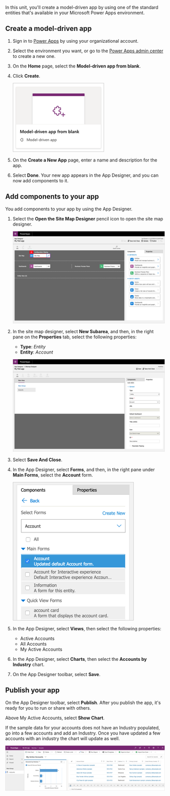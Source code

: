 In this unit, you'll create a model-driven app by using one of the standard entities that's available in your Microsoft Power Apps environment.

## Create a model-driven app

1. Sign in to [Power Apps](https://web.powerapps.com/) by using your organizational account.
2. Select the environment you want, or go to the [Power Apps admin center](https://admin.powerapps.com/) to create a new one.
3. On the **Home** page, select the **Model-driven app from blank**.  
4. Click **Create**.

    ![Model-driven](../media/updated-choose-design-mode.png)

5. On the **Create a New App** page, enter a name and description for the app.
6. Select **Done**. Your new app appears in the App Designer, and you can now add components to it.

## Add components to your app
You add components to your app by using the App Designer.

1. Select the **Open the Site Map Designer** pencil icon to open the site map designer.

    ![Create a new site map](../media/updated-new-sitemap.png)

2. In the site map designer, select **New Subarea**, and then, in the right pane on the **Properties** tab, select the following properties:

    - **Type**: *Entity*
    - **Entity**: *Account*

    ![Add components to the site map](../media/updated-sitemap.png)

3. Select **Save And Close**.
4. In the App Designer, select **Forms**, and then, in the right pane under **Main Forms**, select the **Account** form.

    ![Account main form](../media/updated-main-form.png)

5. In the App Designer, select **Views**, then select the following properties:

    - Active Accounts
    - All Accounts
    - My Active Accounts

6. In the App Designer, select **Charts**, then select the **Accounts by Industry** chart.
7. On the App Designer toolbar, select **Save**.

## Publish your app
On the App Designer toolbar, select **Publish**. After you publish the app, it's ready 
for you to run or share with others.

Above My Active Accounts, select **Show Chart**.

If the sample data for your accounts does not have an Industry populated, go into a few accounts and add an Industry. Once you have updated a few accounts with an industry the chart will update as well.  

![Simple account entity app](../media/updated-accounts-quickstart-app.png)
